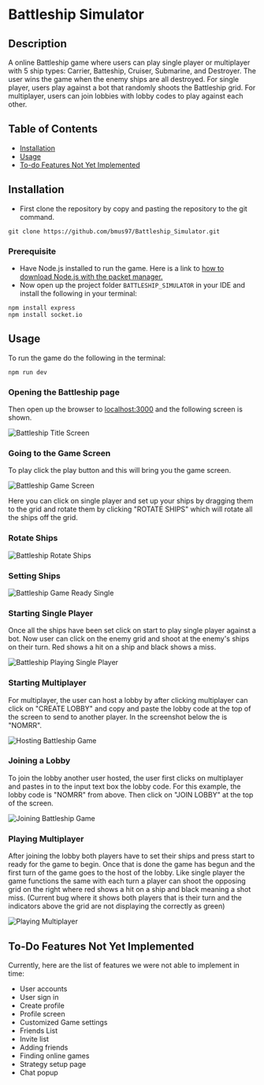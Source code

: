 # Battleship  Simulator

## Description
A online Battleship game where users can play single player or multiplayer
with 5 ship types: Carrier, Batteship, Cruiser, Submarine, and Destroyer.
The user wins the game when the enemy ships are all destroyed.
For single player, users play against a bot that randomly shoots the Battleship
grid. For multiplayer, users can join lobbies with lobby codes to play against each other.

## Table of Contents
- [Installation](#installation)
- [Usage](#usage)
- [To-do Features Not Yet Implemented](#to-do-features-not-yet-implemented)

## Installation
- First clone the repository by copy and pasting the repository to the git command.
```
git clone https://github.com/bmus97/Battleship_Simulator.git
```
### Prerequisite
- Have Node.js installed to run the game. Here is a link to [how to download Node.js with the packet manager.](https://nodejs.org/en/learn/getting-started/how-to-install-nodejs)
- Now open up the project folder `BATTLESHIP_SIMULATOR` in your IDE and install the following in your terminal:
```
npm install express
npm install socket.io
```

## Usage
To run the game do the following in the terminal:
```
npm run dev
```
### Opening the Battleship page
Then open up the browser to [localhost:3000](localhost:3000) and the following screen is shown.

![Battleship Title Screen](project_images/battleship_title_screen.jpg?raw=true "Battleship Title Screen")

### Going to the Game Screen
To play click the play button and this will bring you the game screen.

![Battleship Game Screen](project_images/game_screen.jpg?raw=true "Battleship Game Screen")

Here you can click on single player and set up your ships by dragging them to the grid and rotate them by clicking "ROTATE SHIPS" which will rotate all the ships off the grid.
### Rotate Ships
![Battleship Rotate Ships](project_images/battleship_rotate.jpg?raw=true "Battleship Rotate Ships")
### Setting Ships
![Battleship Game Ready Single](project_images/battleship_single_ready.jpg?raw=true "Battleship Game Ready Single")

### Starting Single Player
Once all the ships have been set click on start to play single player against a
bot. Now user can click on the enemy grid and shoot at the enemy's ships on their turn. Red shows a hit on a ship and black shows a miss.

![Battleship Playing Single Player](project_images/playing_single_player.jpg?raw=true "Battleship Playing Single Player")

### Starting Multiplayer
For multiplayer, the user can host a lobby by after clicking multiplayer can click on "CREATE LOBBY" and copy and paste the lobby code at the top of the screen to send to another player. In the screenshot below the is "NOMRR".

![Hosting Battleship Game](project_images/host_game.jpg?raw=true "Hosting Battleship Game")

### Joining a Lobby
To join the lobby another user hosted, the user first clicks on multiplayer and pastes in to the input text box the lobby code. For this example, the lobby code is "NOMRR" from above. Then click on "JOIN LOBBY" at the top of the screen.

![Joining Battleship Game](project_images/joining_game.jpg?raw=true "Joining Battleship Game")

### Playing Multiplayer
After joining the lobby both players have to set their ships and press start to ready for the game to begin. Once that is done the game has begun and the first turn of the game goes to the host of the lobby. Like single player the game functions the same with each turn a player can shoot the opposing grid on the right where red shows a hit on a ship and black meaning a shot miss. (Current bug where it shows both players that is their turn and the indicators above the grid are not displaying the correctly as green)

![Playing Multiplayer](project_images/playing_multiplayer.jpg?raw=true "Joining Battleship Game")

## To-Do Features Not Yet Implemented
Currently, here are the list of features we were not able to implement in time:
- User accounts
- User sign in
- Create profile
- Profile screen
- Customized Game settings
- Friends List
- Invite list
- Adding friends
- Finding online games
- Strategy setup page
- Chat popup 



